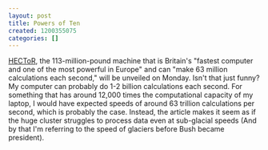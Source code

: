 ```yaml
---
layout: post
title: Powers of Ten
created: 1200355075
categories: []
---
```

<a href="http://www.reuters.com/article/technologyNews/idUSL1154155020080114?feedType=nl&feedName=ustechnology">HECToR</a>, the 113-million-pound machine that is Britain's "fastest computer and one of the most powerful in Europe" and can "make 63 million calculations each second," will be unveiled on Monday. Isn't that just funny? My computer can probably do 1-2 billion calculations each second. For something that has around 12,000 times the computational capacity of my laptop, I would have expected speeds of around 63 trillion calculations per second, which is probably the case. Instead, the article makes it seem as if the huge cluster struggles to process data even at sub-glacial speeds (And by that I'm referring to the speed of glaciers before Bush became president).
